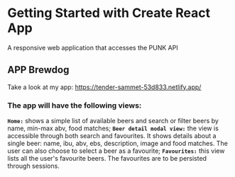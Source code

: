 # Getting Started with Create React App

A responsive web application that accesses the PUNK API

## APP Brewdog

Take a look at my app: https://tender-sammet-53d833.netlify.app/


### The app will have the following views:

**`Home:`** shows a simple list of available beers and search or filter beers by name, min-max abv, food matches;
**`Beer detail modal view:`** the view is accessible through both search and favourites. It shows details about a single beer: name, ibu, abv, ebs, description, image and food matches. The user can also choose to select a beer as a favourite;
**`Favourites:`** this view lists all the user's favourite beers. The favourites are to be persisted through sessions.
